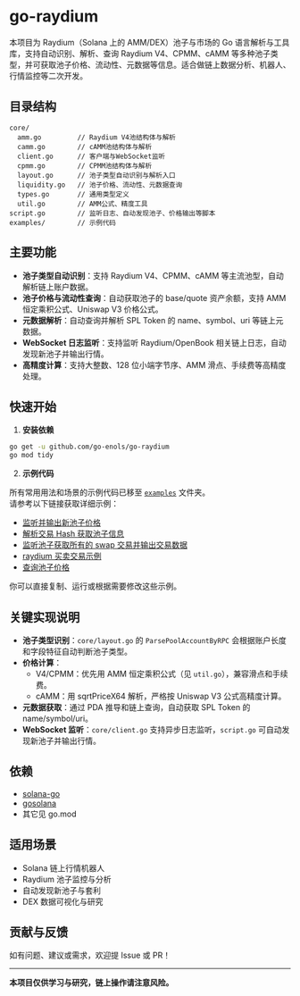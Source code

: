 # go-raydium

本项目为 Raydium（Solana 上的 AMM/DEX）池子与市场的 Go 语言解析与工具库，支持自动识别、解析、查询 Raydium V4、CPMM、cAMM 等多种池子类型，并可获取池子价格、流动性、元数据等信息。适合做链上数据分析、机器人、行情监控等二次开发。

## 目录结构

```
core/
  amm.go         // Raydium V4池结构体与解析
  camm.go        // cAMM池结构体与解析
  client.go      // 客户端与WebSocket监听
  cpmm.go        // CPMM池结构体与解析
  layout.go      // 池子类型自动识别与解析入口
  liquidity.go   // 池子价格、流动性、元数据查询
  types.go       // 通用类型定义
  util.go        // AMM公式、精度工具
script.go        // 监听日志、自动发现池子、价格输出等脚本
examples/        // 示例代码
```

## 主要功能

- **池子类型自动识别**：支持 Raydium V4、CPMM、cAMM 等主流池型，自动解析链上账户数据。
- **池子价格与流动性查询**：自动获取池子的 base/quote 资产余额，支持 AMM 恒定乘积公式、Uniswap V3 价格公式。
- **元数据解析**：自动查询并解析 SPL Token 的 name、symbol、uri 等链上元数据。
- **WebSocket 日志监听**：支持监听 Raydium/OpenBook 相关链上日志，自动发现新池子并输出行情。
- **高精度计算**：支持大整数、128 位小端字节序、AMM 滑点、手续费等高精度处理。

## 快速开始

1. **安装依赖**

```bash
go get -u github.com/go-enols/go-raydium
go mod tidy
```

2. **示例代码**

所有常用用法和场景的示例代码已移至 [`examples`](./examples) 文件夹。  
请参考以下链接获取详细示例：

- [监听并输出新池子价格](./examples/monit_pool_create/main.go)
- [解析交易 Hash 获取池子信息](./examples/parse_transfer_log_pool/main.go)
- [监听池子获取所有的 swap 交易并输出交易数据](./examples/monit_swap_log/main.go)
- [raydium 买卖交易示例](./examples/swap_tranfer/main.go)
- [查询池子价格](./examples/price/main.go)

你可以直接复制、运行或根据需要修改这些示例。

## 关键实现说明

- **池子类型识别**：`core/layout.go` 的 `ParsePoolAccountByRPC` 会根据账户长度和字段特征自动判断池子类型。
- **价格计算**：
  - V4/CPMM：优先用 AMM 恒定乘积公式（见 `util.go`），兼容滑点和手续费。
  - cAMM：用 sqrtPriceX64 解析，严格按 Uniswap V3 公式高精度计算。
- **元数据获取**：通过 PDA 推导和链上查询，自动获取 SPL Token 的 name/symbol/uri。
- **WebSocket 监听**：`core/client.go` 支持异步日志监听，`script.go` 可自动发现新池子并输出行情。

## 依赖

- [solana-go](https://github.com/gagliardetto/solana-go)
- [gosolana](https://github.com/go-enols/gosolana)
- 其它见 go.mod

## 适用场景

- Solana 链上行情机器人
- Raydium 池子监控与分析
- 自动发现新池子与套利
- DEX 数据可视化与研究

## 贡献与反馈

如有问题、建议或需求，欢迎提 Issue 或 PR！

---

**本项目仅供学习与研究，链上操作请注意风险。**
